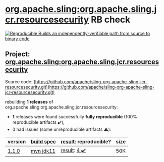 [org.apache.sling:org.apache.sling.jcr.resourcesecurity](https://search.maven.org/artifact/org.apache.sling/org.apache.sling.jcr.resourcesecurity/) RB check
=======

[![Reproducible Builds](https://reproducible-builds.org/images/logos/rb.svg) an independently-verifiable path from source to binary code](https://reproducible-builds.org/)

## Project: [org.apache.sling:org.apache.sling.jcr.resourcesecurity](https://search.maven.org/artifact/org.apache.sling/org.apache.sling.jcr.resourcesecurity/)

Source code: [https://github.com/apache/sling-org-apache-sling-jcr-resourcesecurity.git](https://github.com/apache/sling-org-apache-sling-jcr-resourcesecurity.git)

rebuilding **1 releases** of org.apache.sling:org.apache.sling.jcr.resourcesecurity:
- **1** releases were found successfully **fully reproducible** (100% reproducible artifacts :heavy_check_mark:),
- 0 had issues (some unreproducible artifacts :warning:):

| version | [build spec](/BUILDSPEC.md) | [result](https://reproducible-builds.org/docs/jvm/): reproducible? | size |
| -- | --------- | ------ | -- |
| [1.1.0](https://search.maven.org/artifact/org.apache.sling/org.apache.sling.jcr.resourcesecurity/1.1.0/pom) | [mvn jdk11](org.apache.sling.jcr.resourcesecurity-1.1.0.buildspec) | [result](org.apache.sling.jcr.resourcesecurity-1.1.0.buildinfo): [4 :heavy_check_mark: ](org.apache.sling.jcr.resourcesecurity-1.1.0.buildcompare) | 50K |
